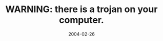 ---
layout: base.njk
title : 'WARNING: there is a trojan on your computer.' 
view_title : 'WARNING: there is a trojan on your computer.' 
year : '2004' 
date : '2004-02-26' 
img_file : '/drawing/warning2.png' 
html_file : 'warning2' 
next_html : 'mylifeisaflower.html' 
year_order : '18' 
permalink : "title/{{html_file}}.html"
---